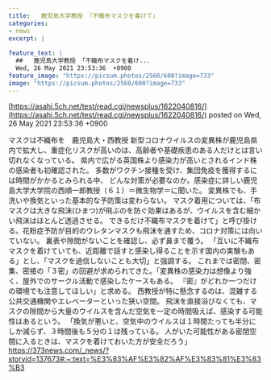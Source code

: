 ```yaml
---
title:   鹿児島大学教授 「不織布マスクを着けて」  
categories:
- news
excerpt: |
  
feature_text: |
  ##   鹿児島大学教授 「不織布マスクを着け...
  Wed, 26 May 2021 23:53:36  +0900
feature_image: "https://picsum.photos/2560/600?image=733"
image: "https://picsum.photos/2560/600?image=733"
---
```


[https://asahi.5ch.net/test/read.cgi/newsplus/1622040816/](https://asahi.5ch.net/test/read.cgi/newsplus/1622040816/)
posted on Wed, 26 May 2021 23:53:36  +0900

<!--more-->

マスクは不織布を　鹿児島大・西教授 新型コロナウイルスの変異株が鹿児島県内で拡大し、重症化リスクが高いのは、高齢者や基礎疾患のある人だけとは言い切れなくなっている。 県内で広がる英国株より感染力が高いとされるインド株の感染者も初確認された。 多数がワクチン接種を受け、集団免疫を獲得するには時間がかかるとみられる中、 どんな対策が必要なのか。感染症に詳しい鹿児島大学大学院の西順一郎教授（６１）＝微生物学＝に聞いた。 変異株でも、手洗いや換気といった基本的な予防策は変わらない。 マスク着用については、「布マスクは大きな飛沫(ひまつ)が飛ぶのを防ぐ効果はあるが、ウイルスを含む細かい飛沫はほとんど透過させる。 できるだけ不織布マスクを着けて」と呼び掛ける。花粉症予防が目的のウレタンマスクも飛沫を通すため、コロナ対策には向いていない。 裏表や隙間がないことを確認し、必ず鼻まで覆う。 「互いに不織布マスクを着けていても、近距離で話すと感染し得ることを示す国内の実験もある」とし、「マスクを過信しないことも大切」と強調する。 これまでは密閉、密集、密接の「３密」の回避が求められてきた。「変異株の感染力は想像より強く、屋外でのサークル活動で感染したケースもある。 『密』がどれか一つだけの環境でも注意してほしい」と求める。 西教授が特に懸念するのは、混雑する公共交通機関やエレベーターといった狭い空間。 飛沫を直接浴びなくても、マスクの隙間から大量のウイルスを含んだ空気を一定の時間吸えば、感染する可能性はあるという。 「換気が悪いと、空気中のウイルスは１時間たっても半分にしか減らず、３時間後も５分の１は残っている。 人がいた可能性がある密閉空間に入るときは、マスクを着けておいた方が安全だろう」 https://373news.com/_news/?storyid=137673#:~:text=%E3%83%AF%E3%82%AF%E3%83%81%E3%83%B3
